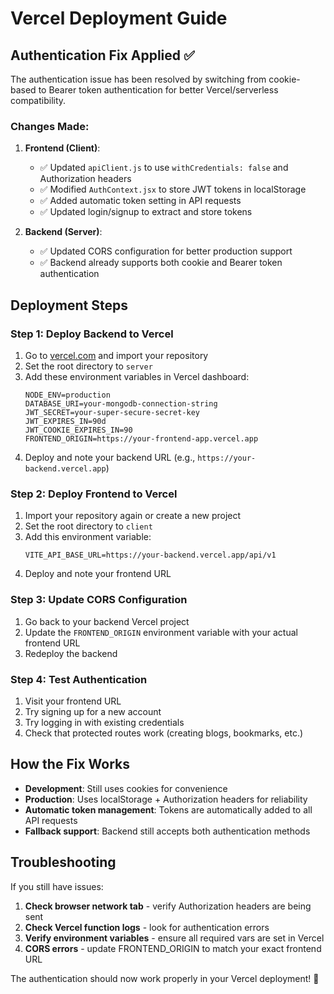 # Vercel Deployment Guide

## Authentication Fix Applied ✅

The authentication issue has been resolved by switching from cookie-based to Bearer token authentication for better Vercel/serverless compatibility.

### Changes Made:

1. **Frontend (Client)**:
   - ✅ Updated `apiClient.js` to use `withCredentials: false` and Authorization headers
   - ✅ Modified `AuthContext.jsx` to store JWT tokens in localStorage
   - ✅ Added automatic token setting in API requests
   - ✅ Updated login/signup to extract and store tokens

2. **Backend (Server)**:
   - ✅ Updated CORS configuration for better production support
   - ✅ Backend already supports both cookie and Bearer token authentication

## Deployment Steps

### Step 1: Deploy Backend to Vercel

1. Go to [vercel.com](https://vercel.com) and import your repository
2. Set the root directory to `server`
3. Add these environment variables in Vercel dashboard:
   ```
   NODE_ENV=production
   DATABASE_URI=your-mongodb-connection-string
   JWT_SECRET=your-super-secure-secret-key
   JWT_EXPIRES_IN=90d
   JWT_COOKIE_EXPIRES_IN=90
   FRONTEND_ORIGIN=https://your-frontend-app.vercel.app
   ```
4. Deploy and note your backend URL (e.g., `https://your-backend.vercel.app`)

### Step 2: Deploy Frontend to Vercel

1. Import your repository again or create a new project
2. Set the root directory to `client`
3. Add this environment variable:
   ```
   VITE_API_BASE_URL=https://your-backend.vercel.app/api/v1
   ```
4. Deploy and note your frontend URL

### Step 3: Update CORS Configuration

1. Go back to your backend Vercel project
2. Update the `FRONTEND_ORIGIN` environment variable with your actual frontend URL
3. Redeploy the backend

### Step 4: Test Authentication

1. Visit your frontend URL
2. Try signing up for a new account
3. Try logging in with existing credentials
4. Check that protected routes work (creating blogs, bookmarks, etc.)

## How the Fix Works

- **Development**: Still uses cookies for convenience
- **Production**: Uses localStorage + Authorization headers for reliability
- **Automatic token management**: Tokens are automatically added to all API requests
- **Fallback support**: Backend still accepts both authentication methods

## Troubleshooting

If you still have issues:

1. **Check browser network tab** - verify Authorization headers are being sent
2. **Check Vercel function logs** - look for authentication errors
3. **Verify environment variables** - ensure all required vars are set in Vercel
4. **CORS errors** - update FRONTEND_ORIGIN to match your exact frontend URL

The authentication should now work properly in your Vercel deployment! 🚀